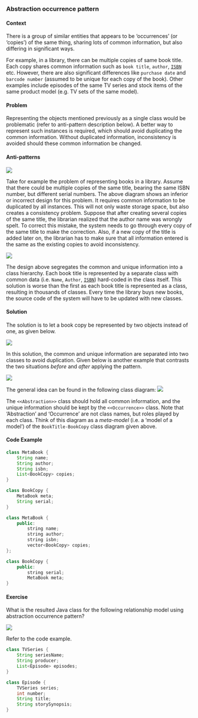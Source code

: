 ### Abstraction occurrence pattern

#### Context
There is a group of similar entities that appears to be ‘occurrences’ (or ‘copies’) of the same thing, sharing lots of common information, but also differing in significant ways.

For example, in a library, there can be multiple copies of same book title. Each copy shares common information such as `book title`, `author`, <tooltip content="International Standard Book Number">[`ISBN`]()</tooltip> etc. However, there are also significant differences like `purchase date` and `barcode number` (assumed to be unique for each copy of the book). Other examples include episodes of the same TV series and stock items of the same product model (e.g. TV sets of the same model).

#### Problem
Representing the objects mentioned previously as a single class would be problematic (refer to anti-pattern description below). A better way to represent such instances is required, which should avoid duplicating the common information. Without duplicated information, inconsistency is avoided should these common information be changed.

#### Anti-patterns
<img src="abstraction-occurrence/antipattern1.png" class="center-block">

Take for example the problem of representing books in a library. 
Assume that there could be multiple copies of the same title, bearing the same ISBN number, but different serial numbers. 
The above diagram shows an inferior or incorrect design for this problem. It requires common information to be duplicated by all instances. 
This will not only waste storage space, but also creates a consistency problem. 
Suppose that after creating several copies of the same title, the librarian realized that the author name was wrongly spelt. 
To correct this mistake, the system needs to go through every copy of the same title to make the correction. 
Also, if a new copy of the title is added later on, the librarian has to make sure that all information entered is the same as the existing copies to avoid inconsistency.

<img src="abstraction-occurrence/antipattern2.png" class="center-block">

The design above segregates the common and unique information into a class hierarchy. 
Each book title is represented by a separate class with common data (i.e. `Name`, `Author`, <tooltip content="International Standard Book Number">[`ISBN`]()</tooltip>) hard-coded in the class itself. 
This solution is worse than the first as each book title is represented as a class, resulting in thousands of classes. 
Every time the library buys new books, the source code of the system will have to be updated with new classes.

#### Solution

The solution is to let a book copy be represented by two objects instead of one, as given below.

<img src="abstraction-occurrence/solution1.png" class="center-block">

In this solution, the common and unique information are separated into two classes to avoid duplication. 
Given below is another example that contrasts the two situations *before* and *after* applying the pattern.

<img src="abstraction-occurrence/solution2.png" class="center-block">

The general idea can be found in the following class diagram:
<img src="abstraction-occurrence/classdiagram.png" class="center-block">

The `<<Abstraction>>` class should hold all common information, 
and the unique information should be kept by the `<<Occurrence>>` class. 
Note that ‘Abstraction’ and ‘Occurrence’ are not class names, but roles played by each class. 
Think of this diagram as a *meta-model* (i.e. a ‘model of a model’) of the `BookTitle-BookCopy` class diagram given above.

#### Code Example
<tabs>
<tab header="Java">

```java
class MetaBook {
    String name;
    String author;
    String isbn;
    List<BookCopy> copies;
}

class BookCopy {
    MetaBook meta;
    String serial;
}
```

</tab>
<tab header="C++">

```c++
class MetaBook {
    public:
        string name;
        string author;
        string isbn;
        vector<BookCopy> copies;
};

class BookCopy {
    public:
        string serial;
        MetaBook meta;
}
```

</tab>
</tabs>

#### Exercise
<morph title="Question 1">
<Question has-input>

What is the resulted Java class for the following relationship model using abstraction occurrence pattern?

![](abstraction-occurrence/question.png)

<div slot="hint">

Refer to the code example.

</div>
<div slot="answer">

```java
class TVSeries {
    String seriesName;
    String producer;
    List<Episode> episodes;
}

class Episode {
    TVSeries series;
    int number;
    String title;
    String storySynopsis;
}
```

</div>
</Question>

</morph>